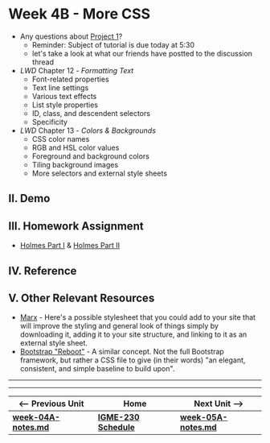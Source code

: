 # Week 4B - More CSS

- Any questions about [Project 1](../projects/project-1.md)?
  - Reminder: Subject of tutorial is due today at 5:30
  - let's take a look at what our friends have postted to the discussion thread
- *LWD* Chapter 12 - *Formatting Text*
  - Font-related properties
  - Text line settings
  - Various text effects
  - List style properties
  - ID, class, and descendent selectors
  - Specificity
- *LWD* Chapter 13 - *Colors & Backgrounds*
  - CSS color names
  - RGB and HSL color values
  - Foreground and background colors
  - Tiling background images
  - More selectors and external style sheets



## II. Demo


## III. Homework Assignment

- [Holmes Part I](https://github.com/tonethar/IGME-235-Shared/blob/master/notes/holmes-part-1.md) & [Holmes Part II](https://github.com/tonethar/IGME-235-Shared/blob/master/notes/holmes-part-2.md)
 
## IV. Reference

## V. Other Relevant Resources
- [Marx](https://mblode.github.io/marx/) - Here's a possible stylesheet that you could add to your site that will improve the styling and general look of things simply by downloading it, adding it to your site structure, and linking to it as an external style sheet.
- [Bootstrap "Reboot"](https://getbootstrap.com/docs/4.3/content/reboot/) - A similar concept.  Not the full Bootstrap framework, but rather a CSS file to give (in their words) "an elegant, consistent, and simple baseline to build upon".

<hr><hr>

| <-- Previous Unit | Home | Next Unit -->
| --- | --- | --- 
| [**week-04A-notes.md**](week-04A-notes.md)     |  [**IGME-230 Schedule**](../schedule.md) | [**week-05A-notes.md**](week-05A-notes.md)

